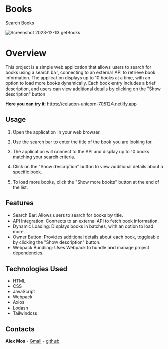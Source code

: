 # Books
Search Books

![Screenshot 2023-12-13 getBooks](https://github.com/AlexMos36/Books/assets/105787564/1dd6d50d-bcc7-4745-a22d-55d16639b510)

# Overview
This project is a simple web application that allows users to search for books using a search bar, connecting to an external API to retrieve book information. The application displays up to 10 books at a time, with an option to load more books dynamically. Each book entry includes a brief description, and users can view additional details by clicking on the "Show description" button

**Here you can try it**: https://celadon-unicorn-705124.netlify.app

## Usage

1. Open the application in your web browser.

2. Use the search bar to enter the title of the book you are looking for.

3. The application will connect to the API and display up to 10 books matching your search criteria.

4. Click on the "Show description" button to view additional details about a specific book.

5. To load more books, click the "Show more books" button at the end of the list.

## Features
* Search Bar: Allows users to search for books by title.
* API Integration: Connects to an external API to fetch book information.
* Dynamic Loading: Displays books in batches, with an option to load more.
* Owner Button: Provides additional details about each book, toggleable by clicking the "Show description" button.
* Webpack Bundling: Uses Webpack to bundle and manage project dependencies.

## Technologies Used

- HTML
- CSS
- JavaScript
- Webpack
- Axios
- Lodash
- Tailwindcss

## Contacts

**Alex Mos** - [Gmail](alexandru.mos36@gmail.com) - [github](https://github.com/AlexMos36)
